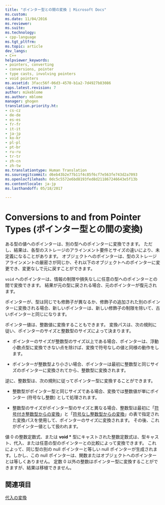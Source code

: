 ```yaml
---
title: "ポインター型との間の変換 | Microsoft Docs"
ms.custom: 
ms.date: 11/04/2016
ms.reviewer: 
ms.suite: 
ms.technology:
- cpp-language
ms.tgt_pltfrm: 
ms.topic: article
dev_langs:
- C++
helpviewer_keywords:
- pointers, converting
- conversions, pointer
- type casts, involving pointers
- void pointers
ms.assetid: 3facc56f-06d3-4570-b1a2-7d4927b83086
caps.latest.revision: 7
author: mikeblome
ms.author: mblome
manager: ghogen
translation.priority.ht:
- cs-cz
- de-de
- es-es
- fr-fr
- it-it
- ja-jp
- ko-kr
- pl-pl
- pt-br
- ru-ru
- tr-tr
- zh-cn
- zh-tw
ms.translationtype: Human Translation
ms.sourcegitcommit: d6eb43b2e77b11f4c85f6cf7e563fe743d2a7093
ms.openlocfilehash: 0dc5c5572e6bd8193fed8d211867246643e5f13b
ms.contentlocale: ja-jp
ms.lasthandoff: 05/18/2017

---
```

# <a name="conversions-to-and-from-pointer-types"></a>Conversions to and from Pointer Types (ポインター型との間の変換)
ある型の値へのポインターは、別の型へのポインターに変換できます。 ただし、結果は、各型のストレージのアラインメント要件とサイズの違いにより、未定義になることがあります。 オブジェクトへのポインターは、型のストレージ アラインメントの厳密さが同じか、それ以下のオブジェクトへのポインターに変更でき、変更なしで元に戻すことができます。  
  
 `void` へのポインターは、情報の制限や損失なしに任意の型へのポインターとの間で変換できます。 結果が元の型に戻される場合、元のポインターが復元されます。  
  
 ポインターが、型は同じでも修飾子が異なるか、修飾子の追加された別のポインターに変換される場合、新しいポインターは、新しい修飾子の制限を除いて、古いポインターと同じになります。  
  
 ポインター値は、整数値に変換することもできます。 変換パスは、次の規則に従い、ポインターのサイズと整数型のサイズによって決まります。  
  
-   ポインターのサイズが整数型のサイズ以上である場合、ポインターは、浮動小数点型に変換できない点を除けば、変換で符号なしの値と同様の動作をします。  
  
-   ポインターが整数型より小さい場合、ポインターは最初に整数型と同じサイズのポインターに変換されてから、整数型に変換されます。  
  
 逆に、整数型は、次の規則に従ってポインター型に変換することができます。  
  
-   整数型がポインター型と同じサイズである場合、変換では整数値が単にポインター (符号なし整数) として処理されます。  
  
-   整数型のサイズがポインター型のサイズと異なる場合、整数型は最初に「[符号付き整数型からの変換](../c-language/conversions-from-signed-integral-types.md)」と「[符号なし整数型からの変換](../c-language/conversions-from-unsigned-integral-types.md)」の表で指定された変換パスを使用して、ポインターのサイズに変換されます。 その後、これがポインター値として扱われます。  
  
 値 0 の整数定数式、または **void \*** 型にキャストされた整数定数式は、型キャスト、代入、または任意の型のポインターとの比較によって変換できます。 これによって、同じ型の別の null ポインターと等しい null ポインターが生成されます。しかし、この null ポインターは、関数またはオブジェクトへのポインターとは等しくありません。 定数 0 以外の整数はポインター型に変換することができますが、結果は移植できません。  
  
## <a name="see-also"></a>関連項目  
 [代入の変換](../c-language/assignment-conversions.md)
